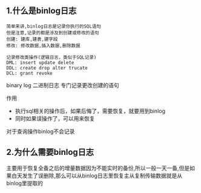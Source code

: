 ## 1.什么是binlog日志

```
简单来讲,binlog日志是记录你执行的SQL语句
但是注意,记录的都是涉及到创建或修改的语句
创建: 建库,建表,建字段
修改: 修改数据,插入数据,删除数据

记录修改类操作(逻辑日志，类似于SQL记录)
DML: insert update delete
DDL: create drop alter trucate
DCL: grant revoke
```

binary log
 二进制日志
 专门记录更改创建的语句

作用
- 执行sql相关的操作后，如果后悔了，需要恢复，就要用到binlog
- 同时如果误操作了，可以用来恢复

对于查询操作binlog不会记录


## 2.为什么需要binlog日志

主要用于恢复全备之后的增量数据因为不能实时的备份,所以一般一天一备,但是如果白天发生了误删除,那么可以从binlog日志里恢复主从复制传输数据就是从binlog里提取的
